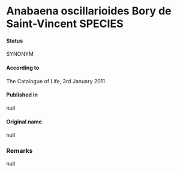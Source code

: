 Anabaena oscillarioides Bory de Saint-Vincent SPECIES
=======

#### Status
SYNONYM

#### According to
The Catalogue of Life, 3rd January 2011

#### Published in
null

#### Original name
null

### Remarks
null